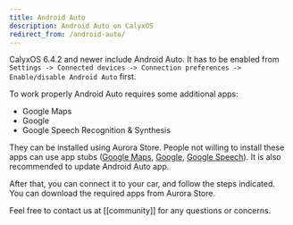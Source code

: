 ```yaml
---
title: Android Auto
description: Android Auto on CalyxOS
redirect_from: /android-auto/
---
```


CalyxOS 6.4.2 and newer include Android Auto. It has to be enabled from `Settings -> Connected devices -> Connection preferences -> Enable/disable Android Auto` first. 

To work properly Android Auto requires some additional apps:

- Google Maps
- Google
- Google Speech Recognition & Synthesis

They can be installed using Aurora Store. People not willing to install these apps can use app stubs ([Google Maps](https://github.com/sn-00-x/aa4mg/blob/master/system/product/app/Maps/Maps.apk), [Google](https://github.com/dylangerdaly/Gcam-Services-Provider/releases), [Google Speech](https://github.com/sn-00-x/aa4mg/blob/master/system/product/app/GoogleTTS/GoogleTTS.apk)). It is also recommended to update Android Auto app.

After that, you can connect it to your car, and follow the steps indicated. You can download the required apps from Aurora Store.

Feel free to contact us at [[community]] for any questions or concerns.
